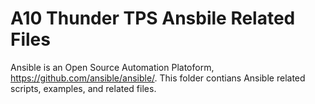 # A10 Thunder TPS Ansbile Related Files

Ansible is an Open Source Automation Platoform, https://github.com/ansible/ansible/. This folder contians Ansible related scripts, examples, and related files. 
